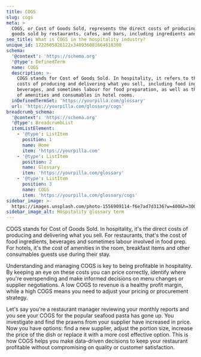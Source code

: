 ```yaml
---
title: COGS
slug: cogs
meta: >
  COGS, or Cost of Goods Sold, represents the direct costs of producing the
  goods sold by restaurants, cafes, and bars, including ingredients and labour.
seo_title: What is COGS in the hospitality industry?
unique_id: 1722605826122x340936081664618300
schema:
  '@context': 'https://schema.org'
  '@type': DefinedTerm
  name: COGS
  description: >-
    COGS stands for Cost of Goods Sold. In hospitality, it refers to the direct
    costs of producing and delivering what you sell, including food ingredients,
    beverages, and sometimes labour for food preparation, as well as the costs
    of amenities and consumables in hotel rooms.
  inDefinedTermSet: 'https://yourpilla.com/glossary'
  url: 'https://yourpilla.com/glossary/cogs'
breadcrumb_schema:
  '@context': 'https://schema.org'
  '@type': BreadcrumbList
  itemListElement:
    - '@type': ListItem
      position: 1
      name: Home
      item: 'https://yourpilla.com'
    - '@type': ListItem
      position: 2
      name: Glossary
      item: 'https://yourpilla.com/glossary'
    - '@type': ListItem
      position: 3
      name: COGS
      item: 'https://yourpilla.com/glossary/cogs'
sidebar_image: >-
  https://images.unsplash.com/photo-1556909114-f6e7ad7d3136?w=400&h=300&fit=crop&auto=format
sidebar_image_alt: Hospitality glossary term
---
```

COGS stands for Cost of Goods Sold. In hospitality, it's the direct costs of producing and delivering what you sell. For restaurants, that's the cost of food ingredients, beverages and sometimes labour involved in food prep. For hotels, it's the cost of amenities in the room, breakfast items and other consumables guests use during their stay.

Understanding and managing COGS is key to being profitable in hospitality. By keeping an eye on these costs you can price correctly, identify where you're overspending and make informed decisions on menu changes or supplier negotiations. A low COGS to revenue is a healthy profit margin, while a high COGS means you need to adjust your pricing or procurement strategy.

Let's say you're a restaurant manager reviewing your monthly reports and you see your COGS for the popular seafood pasta has gone up. You investigate and find the prawns from your supplier have increased in price. Now you have options: find a new supplier, adjust the portion size, increase the price of the dish or replace it with a more cost effective option. This is how COGS helps you make data-driven decisions to keep your restaurant profitable without compromising on quality or customer satisfaction.
